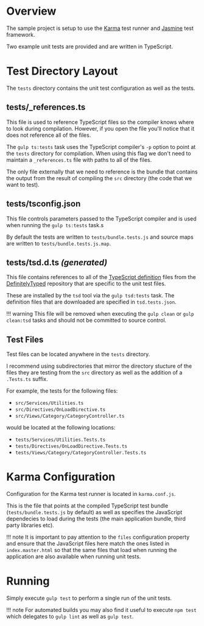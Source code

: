 # Overview

The sample project is setup to use the [Karma](https://karma-runner.github.io) test runner and [Jasmine](http://jasmine.github.io/) test framework.

Two example unit tests are provided and are written in TypeScript.

# Test Directory Layout

The `tests` directory contains the unit test configuration as well as the tests.

## tests/_references.ts

This file is used to reference TypeScript files so the compiler knows where to look during compilation. However, if you open the file you'll notice that it does not reference all of the files.

The `gulp ts:tests` task uses the TypeScript compiler's `-p` option to point at the `tests` directory for compilation. When using this flag we don't need to maintain a `_references.ts` file with paths to all of the files.

The only file externally that we need to reference is the bundle that contains the output from the result of compiling the `src` directory (the code that we want to test).

## tests/tsconfig.json

This file controls parameters passed to the TypeScript compiler and is used when running the `gulp ts:tests` task.s

By default the tests are written to `tests/bundle.tests.js` and source maps are written to `tests/bundle.tests.js.map`.

## tests/tsd.d.ts _(generated)_

This file contains references to all of the [TypeScript definition](http://www.typescriptlang.org/Handbook#writing-dts-files) files from the [DefinitelyTyped](http://definitelytyped.org/) repository that are specific to the unit test files.

These are installed by the `tsd` tool via the `gulp tsd:tests` task. The definition files that are downloaded are specified in `tsd.tests.json`.

!!! warning
	This file will be removed when executing the `gulp clean` or `gulp clean:tsd` tasks and should not be committed to source control.

## Test Files

Test files can be located anywhere in the `tests` directory.

I recommend using subdirectories that mirror the directory stucture of the files they are testing from the `src` directory as well as the addition of a `.Tests.ts` suffix.

For example, the tests for the following files:

* `src/Services/Utilities.ts`
* `src/Directives/OnLoadDirective.ts`
* `src/Views/Category/CategoryController.ts`

would be located at the following locations:

* `tests/Services/Utilities.Tests.ts`
* `tests/Directives/OnLoadDirective.Tests.ts`
* `tests/Views/Category/CategoryController.Tests.ts`

# Karma Configuration

Configuration for the Karma test runner is located in `karma.conf.js`.

This is the file that points at the compiled TypeScript test bundle (`tests/bundle.tests.js` by default) as well as specifies the JavaScript dependecies to load during the tests (the main application bundle, third party libraries etc).

!!! note
	It is important to pay attention to the `files` configuration property and ensure that the JavaScript files here match the ones listed in `index.master.html` so that the same files that load when running the application are also available when running unit tests.

# Running

Simply execute `gulp test` to perform a single run of the unit tests.

!!! note
	For automated builds you may also find it useful to execute `npm test` which delegates to `gulp lint` as well as `gulp test`.
